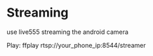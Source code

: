 # Streaming
use live555 streaming the android camera

Play:
ffplay rtsp://your_phone_ip:8544/streamer
